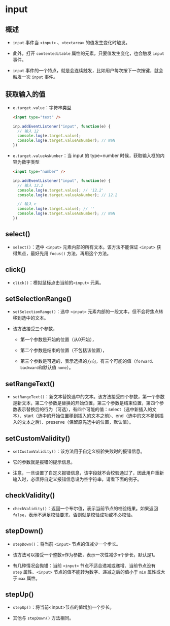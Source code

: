 # input

## 概述

*   `input` 事件当 `<input>` 、`<textarea>` 的值发生变化时触发。

*   此外，打开 `contenteditable` 属性的元素，只要值发生变化，也会触发 `input` 事件。

*   `input` 事件的一个特点，就是会连续触发，比如用户每次按下一次按键，就会触发一次 `input` 事件。

## 获取输入的值

*   `e.target.value`：字符串类型

    ```html
    <input type="text" />
    ```

    ```javascript
    inp.addEventListener("input", function(e) {
      // 输入 12
      console.log(e.target.value);
      console.log(e.target.valueAsNumber); // NaN
    })
    ```

*   `e.target.valueAsNumber`：当 input 的 type=number 时候，获取输入框的内容为数字类型

    ```html
    <input type="number" />
    ```

    ```javascript
    inp.addEventListener("input", function(e) {
      // 输入 12.2
      console.log(e.target.value); // '12.2'
      console.log(e.target.valueAsNumber); // 12.2

      // 输入 e
      console.log(e.target.value); // ''
      console.log(e.target.valueAsNumber); // NaN
    })
    ```

## select()

*   `select()`：选中 `<input>` 元素内部的所有文本。该方法不能保证 `<input>` 获得焦点，最好先用 `focus()` 方法，再用这个方法。

## click()

*   `click()`：模拟鼠标点击当前的`<input>` 元素。

## setSelectionRange()

*   `setSelectionRange()`：选中 `<input>` 元素内部的一段文本，但不会将焦点转移到选中的文本。

*   该方法接受三个参数，

    *   第一个参数是开始的位置（从0开始），

    *   第二个参数是结束的位置（不包括该位置），

    *   第三个参数是可选的，表示选择的方向，有三个可能的值（`forward`、`backward`和默认值 `none`）。

## setRangeText()

*   `setRangeText()`：新文本替换选中的文本。该方法接受四个参数，第一个参数是新文本，第二个参数是替换的开始位置，第三个参数是结束位置，第四个参数表示替换后的行为（可选），有四个可能的值：select（选中新插入的文本）、start（选中的开始位置移到插入的文本之前）、end（选中的文本移到插入的文本之后）、preserve（保留原先选中的位置，默认值）。

## setCustomValidity()

*   `setCustomValidity()`：该方法用于自定义校验失败时的报错信息。

*   它的参数就是报错的提示信息。

*   注意，一旦设置了自定义报错信息，该字段就不会校验通过了，因此用户重新输入时，必须将自定义报错信息设为空字符串，请看下面的例子。

## checkValidity()

*   `checkValidity()`：返回一个布尔值，表示当前节点的校验结果。如果返回 `false`，表示不满足校验要求，否则就是校验成功或不必校验。

## stepDown()

*   `stepDown()`：将当前 `<input>` 节点的值减少一个步长。

*   该方法可以接受一个整数n作为参数，表示一次性减少n个步长，默认是1。

*   有几种情况会抛错：当前 `<input>` 节点不适合递减或递增、当前节点没有 `step` 属性、`<input>` 节点的值不能转为数字、递减之后的值小于 `min` 属性或大于 `max` 属性。

## stepUp()

*   `stepUp()`：将当前\<input>节点的值增加一个步长。

*   其他与 `stepDown()` 方法相同。
